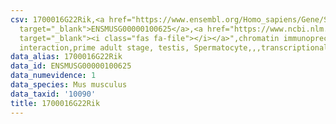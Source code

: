 ```yaml
---
csv: 1700016G22Rik,<a href="https://www.ensembl.org/Homo_sapiens/Gene/Summary?db=core;g=ENSMUSG00000100625"
  target="_blank">ENSMUSG00000100625</a>,<a href="https://www.ncbi.nlm.nih.gov/pubmed/25450459"
  target="_blank"><i class="fas fa-file"></i></a>",chromatin immunoprecipitation assay,direct
  interaction,prime adult stage, testis, Spermatocyte,,,transcriptional regulation,
data_alias: 1700016G22Rik
data_id: ENSMUSG00000100625
data_numevidence: 1
data_species: Mus musculus
data_taxid: '10090'
title: 1700016G22Rik
---
```

